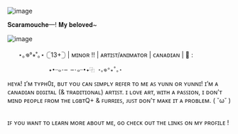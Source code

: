 ![image](https://github.com/user-attachments/assets/8c058a15-7276-4207-948e-e542c43b2ff0)


𝐒𝐜𝐚𝐫𝐚𝐦𝐨𝐮𝐜𝐡𝐞—! 𝐌𝐲 𝐛𝐞𝐥𝐨𝐯𝐞𝐝~

![image](https://github.com/user-attachments/assets/3623bfdf-4b8d-4798-b96d-6a27cbbb4def)


⠀⠀
⋆｡𖦹°⭒˚｡⋆ 𓊆13+𓊇 | ᴍɪɴᴏʀ !! | ᴀʀᴛɪꜱᴛ/ᴀɴɪᴍᴀᴛᴏʀ | ᴄᴀɴᴀᴅɪᴀɴ | 🍁 : 
       
				 ✦•┈๑⋅⋯ ⋯⋅๑┈•✦⿻ ⋆｡𖦹°⭒˚｡⋆  
ʜᴇʏᴀ! ɪ’ᴍ ᴛʏᴘʜ0ɪ, ʙᴜᴛ ʏᴏᴜ ᴄᴀɴ ꜱɪᴍᴘʟʏ ʀᴇꜰᴇʀ ᴛᴏ ᴍᴇ ᴀꜱ ʏᴜɴɴ ᴏʀ ʏᴜɴɴɪ! ɪ’ᴍ ᴀ ᴄᴀɴᴀᴅɪᴀɴ ᴅɪɢɪᴛᴀʟ (& ᴛʀᴀᴅɪᴛɪᴏɴᴀʟ) ᴀʀᴛɪꜱᴛ. 
ɪ ʟᴏᴠᴇ ᴀʀᴛ, ᴡɪᴛʜ ᴀ ᴘᴀꜱꜱɪᴏɴ, ɪ ᴅᴏɴ’ᴛ ᴍɪɴᴅ ᴘᴇᴏᴘʟᴇ ꜰʀᴏᴍ ᴛʜᴇ ʟɢʙᴛQ+ & ꜰᴜʀʀɪᴇꜱ, ᴊᴜꜱᴛ ᴅᴏɴ’ᴛ ᴍᴀᴋᴇ ɪᴛ ᴀ ᴘʀᴏʙʟᴇᴍ. ( ˘ω˘ ) ⠀⠀⠀⠀⠀⠀⠀⠀


  ɪꜰ ʏᴏᴜ ᴡᴀɴᴛ ᴛᴏ ʟᴇᴀʀɴ ᴍᴏʀᴇ ᴀʙᴏᴜᴛ ᴍᴇ, ɢᴏ ᴄʜᴇᴄᴋ ᴏᴜᴛ ᴛʜᴇ ʟɪɴᴋꜱ ᴏɴ ᴍʏ ᴘʀᴏꜰɪʟᴇ !
